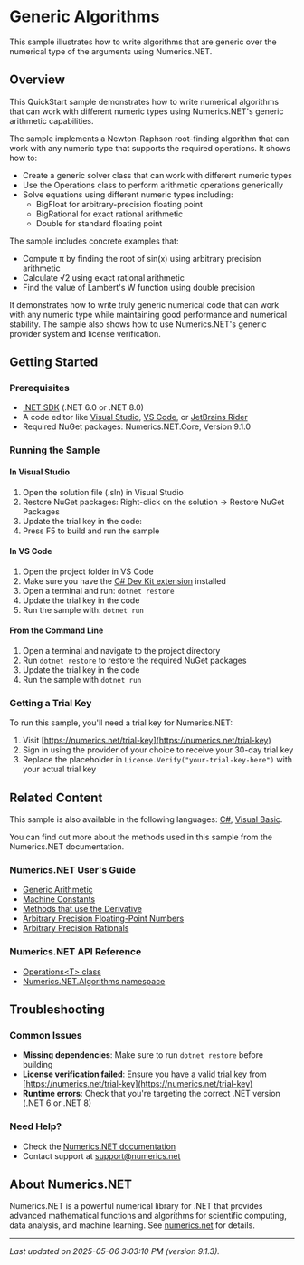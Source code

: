 # Generic Algorithms

This sample illustrates how to write algorithms that are generic over the numerical type of the arguments using Numerics.NET.

## Overview

This QuickStart sample demonstrates how to write numerical algorithms that can work with different numeric types
using Numerics.NET's generic arithmetic capabilities.

The sample implements a Newton-Raphson root-finding algorithm that can work with any numeric type
that supports the required operations. It shows how to:

- Create a generic solver class that can work with different numeric types
- Use the Operations<T> class to perform arithmetic operations generically
- Solve equations using different numeric types including:
  - BigFloat for arbitrary-precision floating point
  - BigRational for exact rational arithmetic
  - Double for standard floating point

The sample includes concrete examples that:
- Compute π by finding the root of sin(x) using arbitrary precision arithmetic
- Calculate √2 using exact rational arithmetic
- Find the value of Lambert's W function using double precision

It demonstrates how to write truly generic numerical code that can work with any numeric type while
maintaining good performance and numerical stability. The sample also shows how to use
Numerics.NET's generic provider system and license verification.


## Getting Started

### Prerequisites

- [.NET SDK](https://dotnet.microsoft.com/download) (.NET 6.0 or .NET 8.0)
- A code editor like [Visual Studio](https://visualstudio.microsoft.com/), [VS Code](https://code.visualstudio.com/), or [JetBrains Rider](https://www.jetbrains.com/rider/)
- Required NuGet packages: Numerics.NET.Core, Version 9.1.0

### Running the Sample

#### In Visual Studio
1. Open the solution file (.sln) in Visual Studio
2. Restore NuGet packages: Right-click on the solution → Restore NuGet Packages
3. Update the trial key in the code:
4. Press F5 to build and run the sample

#### In VS Code

1. Open the project folder in VS Code
2. Make sure you have the [C# Dev Kit extension](https://marketplace.visualstudio.com/items?itemName=ms-dotnettools.csdevkit) installed
3. Open a terminal and run: `dotnet restore`
4. Update the trial key in the code 
5. Run the sample with: `dotnet run`

#### From the Command Line

1. Open a terminal and navigate to the project directory
2. Run `dotnet restore` to restore the required NuGet packages
3. Update the trial key in the code
4. Run the sample with `dotnet run`

### Getting a Trial Key

To run this sample, you'll need a trial key for Numerics.NET:

1. Visit [https://numerics.net/trial-key](https://numerics.net/trial-key)
2. Sign in using the provider of your choice to receive your 30-day trial key
3. Replace the placeholder in `License.Verify("your-trial-key-here")` with your actual trial key

## Related Content

This sample is also available in the following languages: 
[C#](https://github.com/NumericsDotNet/quickstart-csharp/tree/net6.0/mathematics/general/generic-algorithms), [Visual Basic](https://github.com/NumericsDotNet/quickstart-visualbasic/tree/net6.0/mathematics/general/generic-algorithms).

You can find out more about the methods used in this sample from the Numerics.NET documentation.

### Numerics.NET User's Guide

- [Generic Arithmetic](https://numerics.net/documentation/latest/mathematics/generic-arithmetic)
- [Machine Constants](https://numerics.net/documentation/latest/mathematics/general-classes/machine-constants)
- [Methods that use the Derivative](https://numerics.net/documentation/latest/mathematics/solving-equations/methods-that-use-the-derivative)
- [Arbitrary Precision Floating-Point Numbers](https://numerics.net/documentation/latest/mathematics/arbitrary-precision-arithmetic/arbitrary-precision-floating-point-numbers)
- [Arbitrary Precision Rationals](https://numerics.net/documentation/latest/mathematics/arbitrary-precision-arithmetic/arbitrary-precision-rationals)

### Numerics.NET API Reference

- [Operations&lt;T&gt; class](https://numerics.net/documentation/latest/reference/numerics.net.operations-1)
- [Numerics.NET.Algorithms namespace](https://numerics.net/documentation/latest/reference/numerics.net.algorithms)


## Troubleshooting

### Common Issues

- **Missing dependencies**: Make sure to run `dotnet restore` before building
- **License verification failed**: Ensure you have a valid trial key from [https://numerics.net/trial-key](https://numerics.net/trial-key)
- **Runtime errors**: Check that you're targeting the correct .NET version (.NET 6 or .NET 8)

### Need Help?

- Check the [Numerics.NET documentation](https://numerics.net/documentation/)
- Contact support at [support@numerics.net](mailto:support@numerics.net?subject=GenericAlgorithms%20QuickStart%20Sample%20%28F%23%29)

## About Numerics.NET

Numerics.NET is a powerful numerical library for .NET that provides advanced mathematical 
functions and algorithms for scientific computing, data analysis, and machine learning.
See [numerics.net](https://numerics.net) for details.

---

_Last updated on 2025-05-06 3:03:10 PM (version 9.1.3)._
